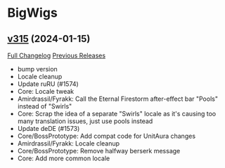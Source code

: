 # BigWigs

## [v315](https://github.com/BigWigsMods/BigWigs/tree/v315) (2024-01-15)
[Full Changelog](https://github.com/BigWigsMods/BigWigs/compare/v314...v315) [Previous Releases](https://github.com/BigWigsMods/BigWigs/releases)

- bump version  
- Locale cleanup  
- Update ruRU (#1574)  
- Core: Locale tweak  
- Amirdrassil/Fyrakk: Call the Eternal Firestorm after-effect bar "Pools" instead of "Swirls"  
- Core: Scrap the idea of a separate "Swirls" locale as it's causing too many translation issues, just use pools instead  
- Update deDE (#1573)  
- Core/BossPrototype: Add compat code for UnitAura changes  
- Amirdrassil/Fyrakk: Locale cleanup  
- Core/BossPrototype: Remove halfway berserk message  
- Core: Add more common locale  
